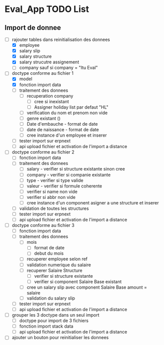 # Eval_App TODO List

## Import de donnee

- [ ] rajouter tables dans reinitialisation des donnees
  - [x] employee
  - [x] salary slip
  - [x] salary structure
  - [x] salary strucutre assignement
  - [ ] company sauf si company = "Itu Eval"
- [ ] doctype conforme au fichier 1
  - [x] model
  - [x] fonction import data
  - [ ] traitement des donnees
    - [ ] recuperation company
      - [ ] cree si inexistant
      - [ ] Assigner holiday list par defaut "HL"
    - [ ] verification du nom et prenom non vide
    - [ ] genre existant ()
    - [ ] Date d'embauche - format de date
    - [ ] date de naissance - format de date
    - [ ] cree instance d'un employee et inserer
  - [ ] tester import sur erpnext
  - [ ] api upload fichier et activation de l'import a distance
- [ ] doctype conforme au fichier 2
  - [ ] fonction import data
  - [ ] traitement des donnees
    - [ ] salary - verifier si structure existante sinon cree
    - [ ] company - verifier si companie existante
    - [ ] type - verifier si type valide
    - [ ] valeur - verifier si formule coherente
    - [ ] verifier si name non vide
    - [ ] verifier si abbr non vide
    - [ ] cree instance d'un component asigner a une structure et inserer
  - [ ] validation de toutes les structures
  - [ ] tester import sur erpnext
  - [ ] api upload fichier et activation de l'import a distance

- [ ] doctype conforme au fichier 3
  - [ ] fonction import data
  - [ ] traitement des donnees
    - [ ] mois
      - [ ] format de date
      - [ ] debut du mois
    - [ ] recuperer employee selon ref
    - [ ] validation numerique du salaire
    - [ ] recuperer Salaire Structure
      - [ ] verifier si structure existante
      - [ ] verifier si component Salaire Base existant
    - [ ] cree un salary slip avec component Salaire Base amount = salaire
    - [ ] validation du salary slip
  - [ ] tester import sur erpnext
  - [ ] api upload fichier et activation de l'import a distance

- [ ] grouper les 3 doctype dans un seul import
  - [ ] doctype pour import de 3 fichiers
  - [ ] fonction import stack data
  - [ ] api upload fichier et activation de l'import a distance
- [ ] ajouter un bouton pour reinitialiser les donnees
